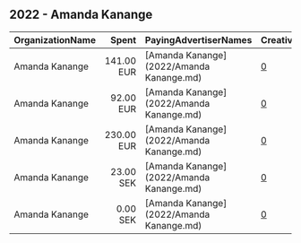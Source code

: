 ## 2022 - Amanda Kanange 
|OrganizationName|Spent|PayingAdvertiserNames|CreativeUrls|Impressions|Genders|AgeBrackets|CountryCodes|BillingAddresses|CandidateBallotInformation|
|:---|---:|:---|:---|---:|:---|:---|:---|:---|:---|
|Amanda Kanange|141.00 EUR|[Amanda Kanange](2022/Amanda Kanange.md)|[0](https://www.snap.com/political-ads/asset/0279a49c4efac49eb5cbf6157edd8a5e1574b6bbadf99c7ce87a37d87c63ee6c?mediaType=mp4)|34,572||18+|sweden|"S:t Johannesgatan 30D,Uppsala,75233,SE"||
|Amanda Kanange|92.00 EUR|[Amanda Kanange](2022/Amanda Kanange.md)|[0](https://www.snap.com/political-ads/asset/7eec7480eee0c70d83f7a1b802af40747ffd4e780d8d18ba0497872bf2c744d1?mediaType=mp4)|22,412|FEMALE|18-35|sweden|"S:t Johannesgatan 30D,Uppsala,75233,SE"||
|Amanda Kanange|230.00 EUR|[Amanda Kanange](2022/Amanda Kanange.md)|[0](https://www.snap.com/political-ads/asset/fd338e16d2f9ac81cbf65b92ca4d6571bf0974e51aca94610f260744ac3e3356?mediaType=mp4)|56,294||18+|sweden|"S:t Johannesgatan 30D,Uppsala,75233,SE"||
|Amanda Kanange|23.00 SEK|[Amanda Kanange](2022/Amanda Kanange.md)|[0](https://www.snap.com/political-ads/asset/d05af2646671dd1e3b28407758b1c4188f4fdd11a5a2e4475fe4b3312fa0d5df?mediaType=mp4)|626||18+|sweden|"S:t Johannesgatan 30D,Uppsala,75233,SE"||
|Amanda Kanange|0.00 SEK|[Amanda Kanange](2022/Amanda Kanange.md)|[0](https://www.snap.com/political-ads/asset/611daac65eed6388df66adce58cdc479f60cf48b43d1a2e0e84b492c30e14175?mediaType=mp4)|17||18+|sweden|"S:t Johannesgatan 30D,Uppsala,75233,SE"||
